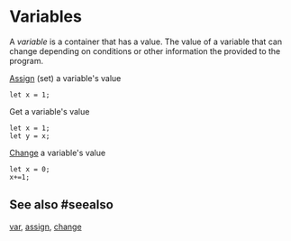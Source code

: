 # Variables
A _variable_ is a container that has a value.  The value of a variable that can change depending on conditions or other information the provided to the program.


[Assign](/blocks/variables/assign) (set) a variable's value

```block
let x = 1;
```

Get a variable's value

```block
let x = 1;
let y = x;
```

[Change](/blocks/variables/change) a variable's value

```block
let x = 0;
x+=1;
```

## See also #seealso

[var](/blocks/variables/var), [assign](/blocks/variables/assign), [change](/blocks/variables/change)
